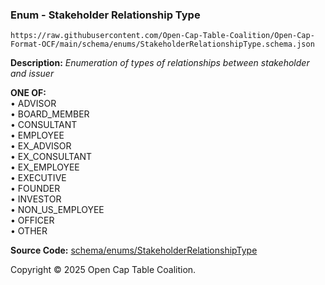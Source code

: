 ### Enum - Stakeholder Relationship Type

`https://raw.githubusercontent.com/Open-Cap-Table-Coalition/Open-Cap-Format-OCF/main/schema/enums/StakeholderRelationshipType.schema.json`

**Description:** _Enumeration of types of relationships between stakeholder and issuer_

**ONE OF:**</br>&bull; ADVISOR </br>&bull; BOARD_MEMBER </br>&bull; CONSULTANT </br>&bull; EMPLOYEE </br>&bull; EX_ADVISOR </br>&bull; EX_CONSULTANT </br>&bull; EX_EMPLOYEE </br>&bull; EXECUTIVE </br>&bull; FOUNDER </br>&bull; INVESTOR </br>&bull; NON_US_EMPLOYEE </br>&bull; OFFICER </br>&bull; OTHER

**Source Code:** [schema/enums/StakeholderRelationshipType](../../../../schema/enums/StakeholderRelationshipType.schema.json)

Copyright © 2025 Open Cap Table Coalition.
